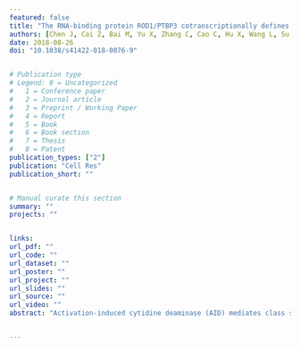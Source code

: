 ```yaml
---
featured: false
title: "The RNA-binding protein ROD1/PTBP3 cotranscriptionally defines AID-loading sites to mediate antibody class switch in mammalian genomes"
authors: [Chen J, Cai Z, Bai M, Yu X, Zhang C, Cao C, Hu X, Wang L, Su R, Wang D, Wang L, Yao Y, Ye R, Hou B, Yu Y, Yu S, Li J, Xue Y]
date: 2018-08-26
doi: "10.1038/s41422-018-0076-9"


# Publication type
# Legend: 0 = Uncategorized
#   1 = Conference paper
#   2 = Journal article
#   3 = Preprint / Working Paper
#   4 = Report
#   5 = Book
#   6 = Book section
#   7 = Thesis
#   8 = Patent
publication_types: ["2"]
publication: "Cell Res"
publication_short: ""


# Manual curate this section
summary: ""
projects: ""


links:
url_pdf: ""
url_code: ""
url_dataset: ""
url_poster: ""
url_project: ""
url_slides: ""
url_source: ""
url_video: ""
abstract: "Activation-induced cytidine deaminase (AID) mediates class switching by binding to a small fraction of single-stranded DNA (ssDNA) to diversify the antibody repertoire. The precise mechanism for highly selective AID targeting in the genome has remained elusive. Here, we report an RNA-binding protein, ROD1 (also known as PTBP3), that is both required and sufficient to define AID-binding sites genome-wide in activated B cells. ROD1 interacts with AID via an ultraconserved loop, which proves to be critical for the recruitment of AID to ssDNA using bi-directionally transcribed nascent RNAs as stepping stones. Strikingly, AID-specific mutations identified in human patients with hyper-IgM syndrome type 2 (HIGM2) completely disrupt the AID interacting surface with ROD1, thereby abolishing the recruitment of AID to immunoglobulin (Ig) loci. Together, our results suggest that bi-directionally transcribed RNA traps the RNA-binding protein ROD1, which serves as a guiding system for AID to load onto specific genomic loci to induce DNA rearrangement during immune responses."


---
```

